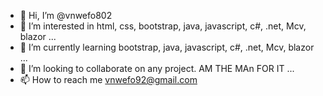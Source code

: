 - 👋 Hi, I’m @vnwefo802
- 👀 I’m interested in html, css, bootstrap, java, javascript, c#, .net, Mcv, blazor  ...
- 🌱 I’m currently learning bootstrap, java, javascript, c#, .net, Mcv, blazor ...
- 💞️ I’m looking to collaborate on any project. AM THE MAn FOR IT  ...
- 📫 How to reach me vnwefo92@gmail.com

<!---
vnwefo802/vnwefo802 is a ✨ special ✨ repository because its `README.md` (this file) appears on your GitHub profile.
You can click the Preview link to take a look at your changes.
--->
